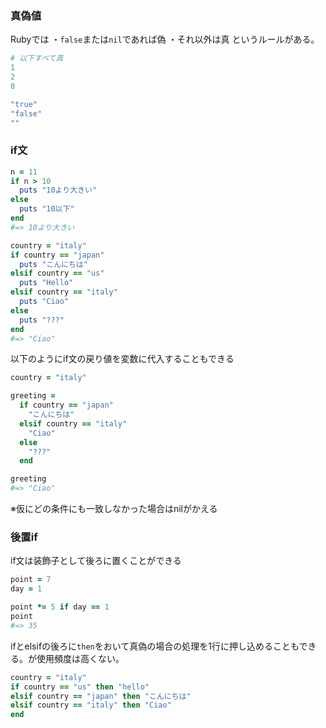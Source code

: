 ### 真偽値
Rubyでは
・`false`または`nil`であれば偽
・それ以外は真
というルールがある。

```ruby
# 以下すべて真
1
2
0

"true"
"false"
""
```

### if文
```ruby
n = 11
if n > 10
  puts "10より大きい"
else
  puts "10以下"
end
#=> 10より大きい
```
```ruby
country = "italy"
if country == "japan"
  puts "こんにちは"
elsif country == "us"
  puts "Hello"
elsif country == "italy"
  puts "Ciao"
else
  puts "???"
end
#=> "Ciao" 
```
以下のようにif文の戻り値を変数に代入することもできる
```ruby
country = "italy"

greeting =
  if country == "japan"
    "こんにちは"
  elsif country == "italy"
    "Ciao"
  else
    "???"
  end

greeting
#=> "Ciao"
```
※仮にどの条件にも一致しなかった場合はnilがかえる

### 後置if
if文は装飾子として後ろに置くことができる
```ruby
point = 7
day = 1

point *= 5 if day == 1
point
#=> 35
```

ifとelsifの後ろに`then`をおいて真偽の場合の処理を1行に押し込めることもできる。が使用頻度は高くない。
```ruby
country = "italy"
if country == "us" then "hello"
elsif country == "japan" then "こんにちは"
elsif country == "italy" then "Ciao"
end
```